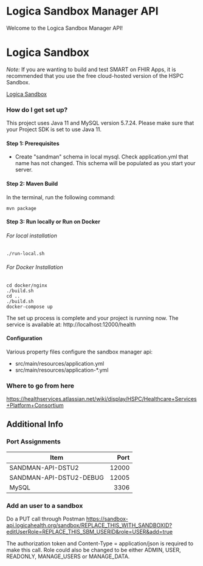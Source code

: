 # Logica Sandbox Manager API

Welcome to the Logica Sandbox Manager API!  

# Logica Sandbox

*Note:* If you are wanting to build and test SMART on FHIR Apps, it is recommended that you use the free cloud-hosted version of the HSPC Sandbox.

[Logica Sandbox](https://sandbox.logicahealth.org)

### How do I get set up?
This project uses Java 11 and MySQL version 5.7.24. Please make sure that your Project SDK is set to use Java 11.

#### Step 1: Prerequisites
 * Create "sandman" schema in local mysql. Check application.yml that name has not changed.  This schema will be populated as you start your server.

#### Step 2: Maven Build

In the terminal, run the following command:

    mvn package
    
#### Step 3: Run locally or Run on Docker

###### For local installation

    ./run-local.sh

###### For Docker Installation

    cd docker/nginx
    ./build.sh
    cd ..
    ./build.sh
    docker-compose up
    
The set up process is complete and your project is running now. The service is available at: 
    http://localhost:12000/health

#### Configuration ####

Various property files configure the sandbox manager api:

 * src/main/resources/application.yml
 * src/main/resources/application-*.yml
 
### Where to go from here ###
https://healthservices.atlassian.net/wiki/display/HSPC/Healthcare+Services+Platform+Consortium

## Additional Info

### Port Assignments

| Item                    | Port  |
| ----------------------- | -----:|
| SANDMAN-API-DSTU2       | 12000 |
| SANDMAN-API-DSTU2-DEBUG | 12005 |
| MySQL                   |  3306 |

### Add an user to a sandbox

Do a PUT call through Postman
https://sandbox-api.logicahealth.org/sandbox/REPLACE_THIS_WITH_SANDBOXID?editUserRole=REPLACE_THIS_SBM_USERID&role=USER&add=true

The authorization token and Content-Type = application/json is required to make this call.
Role could also be changed to be either ADMIN, USER, READONLY, MANAGE_USERS or MANAGE_DATA.